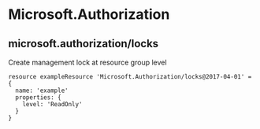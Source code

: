 # Microsoft.Authorization

## microsoft.authorization/locks

Create management lock at resource group level
```bicep
resource exampleResource 'Microsoft.Authorization/locks@2017-04-01' = {
  name: 'example'
  properties: {
    level: 'ReadOnly'
  }
}
```
